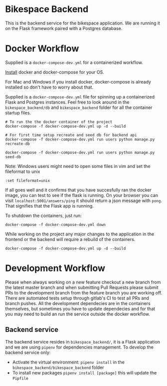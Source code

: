 # Bikespace Backend

This is the backend service for the bikespace application. We are running it on the Flask framework paired with a Postgres database.

# Docker Workflow

Supplied is a `docker-compose-dev.yml` for a containerized workflow.

[Install](https://docs.docker.com/install/) docker and docker-compose for your OS.

For Mac and Windows if you install docker, docker-compose is already installed
so don't have to worry about that.

Supplied is a `docker-compose-dev.yml` file for spinning up a containerized Flask and Postgres instances. Feel free to look around in the `bikespace_backend/db` and `bikespace_backend` folder for all the container startup files.

```shell
# To run the the docker container of the project
docker-compose -f docker-compose-dev.yml up -d --build

# For first time setup recreate and seed db for backend api
docker-compose -f docker-compose-dev.yml run users python manage.py recreate-db

docker-compose -f docker-compose-dev.yml run users python manage.py seed-db
```

Note: Windows users might need to open some files in vim and set the fileformat to unix
```vim
:set fileformat=unix
```

If all goes well and it confirms that you have succesfully ran the docker image, you can test to see if the flask is running. 
On your browser you can visit `localhost:5001/answers/ping` it should return a json message with `pong`. That signifies that the Flask app is running.

To shutdown the containers, just run:
```shell
docker-compose -f docker-compose-dev.yml down
```

While working on the project any major changes to the application in the frontend or the backend will require a rebuild of the containers.
```shell
docker-compose -f docker-compose-dev.yml up -d --build
```

# Development Workflow

Please when always working on a new feature checkout a new branch from the latest master branch and when submitting Pull Requests please submit PRs to the development branch from the feature branch you are working off. There are automated tests setup through gitlab's CI to test all PRs and branch pushes. All the development dependecies are in the containers themselves, but sometimes you have to update dependecies and for that you may need to build an run the service outside the docker workflow.

## Backend service
The backend service resides in `bikespace_backend/`, it is a Flask application and we are using `pipenv` for dependencies management. To develop the backend service only:

* Activate the virtual environment: `pipenv install` in the `bikespace_backend/bikespace_backend` folder
* To install new packages `pipenv install [package]` this will update the `Pipfile`

